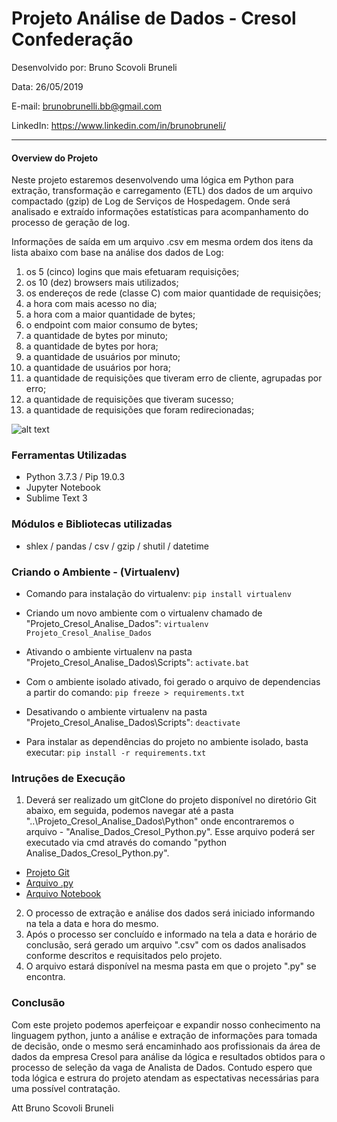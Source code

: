 # Projeto Análise de Dados - Cresol Confederação

Desenvolvido por: Bruno Scovoli Bruneli

Data: 26/05/2019

E-mail: brunobrunelli.bb@gmail.com

LinkedIn: https://www.linkedin.com/in/brunobruneli/

---

#### Overview do Projeto

Neste projeto estaremos desenvolvendo uma lógica em Python para extração, transformação e carregamento (ETL) dos dados de um arquivo compactado (gzip) de Log de Serviços de Hospedagem. Onde será analisado e extraído informações estatísticas para acompanhamento do processo de geração de log.

Informações de saída em um arquivo .csv em mesma ordem dos itens da lista abaixo com base na análise dos dados de Log:

1. os 5 (cinco) logins que mais efetuaram requisições;
2. os 10 (dez) browsers mais utilizados;
3. os endereços de rede (classe C) com maior quantidade de requisições;
4. a hora com mais acesso no dia;
5. a hora com a maior quantidade de bytes;
6. o endpoint com maior consumo de bytes;
7. a quantidade de bytes por minuto;
8. a quantidade de bytes por hora;
9. a quantidade de usuários por minuto;
10. a quantidade de usuários por hora;
11. a quantidade de requisições que tiveram erro de cliente, agrupadas por erro;
12. a quantidade de requisições que tiveram sucesso;
13. a quantidade de requisições que foram redirecionadas;

![alt text](https://github.com/brunobrunelli/CresolAnaliseDadosGit/blob/master/Projeto_Cresol_Analise_Dados/Picture/fluxo.png)

### Ferramentas Utilizadas

* Python 3.7.3 / Pip 19.0.3
* Jupyter Notebook
* Sublime Text 3

### Módulos e Bibliotecas utilizadas

* shlex / pandas / csv / gzip / shutil / datetime 

### Criando o Ambiente - (Virtualenv)

- Comando para instalação do virtualenv:
`pip install virtualenv`

- Criando um novo ambiente com o virtualenv chamado de "Projeto_Cresol_Analise_Dados":
`virtualenv Projeto_Cresol_Analise_Dados`

- Ativando o ambiente virtualenv na pasta "Projeto_Cresol_Analise_Dados\Scripts\":
`activate.bat`

- Com o ambiente isolado ativado, foi gerado o arquivo de dependencias a partir do comando:
`pip freeze > requirements.txt`

- Desativando o ambiente virtualenv na pasta "Projeto_Cresol_Analise_Dados\Scripts\":
`deactivate`

- Para instalar as dependências do projeto no ambiente isolado, basta executar:
`pip install -r requirements.txt`

### Intruções de Execução

1. Deverá ser realizado um gitClone do projeto disponível no diretório Git abaixo, em seguida, podemos navegar até a pasta "..\Projeto_Cresol_Analise_Dados\Python" onde encontraremos o arquivo - "Analise_Dados_Cresol_Python.py". Esse arquivo poderá ser executado via cmd através do comando "python Analise_Dados_Cresol_Python.py".

- [Projeto Git](https://github.com/brunobrunelli/CresolAnaliseDadosGit.git)
- [Arquivo .py](https://github.com/brunobrunelli/CresolAnaliseDadosGit/blob/master/Projeto_Cresol_Analise_Dados/Python/Analise_Dados_Cresol_Python.py)
- [Arquivo Notebook](https://github.com/brunobrunelli/CresolAnaliseDadosGit/blob/master/Projeto_Cresol_Analise_Dados/Python/Analise_Dados_Cresol_Python.ipynb)

2. O processo de extração e análise dos dados será iniciado informando na tela a data e hora do mesmo.
3. Após o processo ser concluído e informado na tela a data e horário de conclusão, será gerado um arquivo ".csv" com os dados analisados conforme descritos e requisitados pelo projeto.
4. O arquivo estará disponível na mesma pasta em que o projeto ".py" se encontra.

### Conclusão

Com este projeto podemos aperfeiçoar e expandir nosso conhecimento na linguagem python, junto a análise e extração de informações para tomada de decisão, onde o mesmo será encaminhado aos profissionais da área de dados da empresa Cresol para análise da lógica e resultados obtidos para o processo de seleção da vaga de Analista de Dados. Contudo espero que toda lógica e estrura do projeto atendam as espectativas necessárias para uma possível contratação.

Att Bruno Scovoli Bruneli













